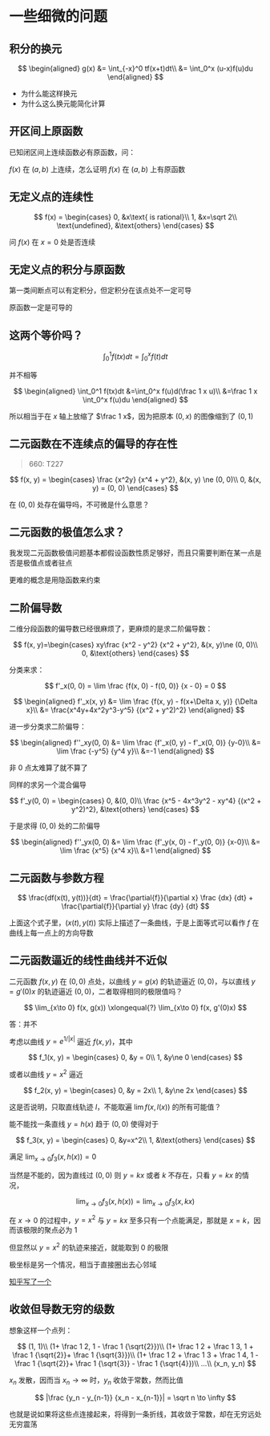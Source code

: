 # 一些细微的问题

## 积分的换元

$$
\begin{aligned}
g(x)
&= \int_{-x}^0 tf(x+t)dt\\
&= \int_0^x (u-x)f(u)du
\end{aligned}
$$

- 为什么能这样换元
- 为什么这么换元能简化计算

## 开区间上原函数

已知闭区间上连续函数必有原函数，问：

$f(x)$ 在 $(a, b)$ 上连续，怎么证明 $f(x)$ 在 $(a, b)$ 上有原函数

## 无定义点的连续性

$$
f(x) = \begin{cases}
0, &x\text{ is rational}\\
1, &x=\sqrt 2\\
\text{undefined}, &\text{others}
\end{cases}
$$

问 $f(x)$ 在 $x=0$ 处是否连续

## 无定义点的积分与原函数

第一类间断点可以有定积分，但定积分在该点处不一定可导

原函数一定是可导的

## 这两个等价吗？

$$
\int_0^1 f(tx)dt=\int_0^xf(t)dt
$$

并不相等

$$
\begin{aligned}
\int_0^1 f(tx)dt
&=\int_0^x f(u)d(\frac 1 x u)\\
&=\frac 1 x \int_0^x f(u)du
\end{aligned}
$$

所以相当于在 $x$ 轴上放缩了 $\frac 1 x$，因为把原本 $(0, x)$ 的图像缩到了 $(0, 1)$

## 二元函数在不连续点的偏导的存在性

> 660: T227

$$
f(x, y) = \begin{cases}
\frac {x^2y} {x^4 + y^2}, &(x, y) \ne (0, 0)\\
0, &(x, y) = (0, 0)
\end{cases}
$$

在 $(0, 0)$ 处存在偏导吗，不可微是什么意思？

## 二元函数的极值怎么求？

我发现二元函数极值问题基本都假设函数性质足够好，而且只需要判断在某一点是否是极值点或者驻点

更难的概念是用隐函数来约束

## 二阶偏导数

二维分段函数的偏导数已经很麻烦了，更麻烦的是求二阶偏导数：

$$
f(x, y)=\begin{cases}
xy\frac {x^2 - y^2} {x^2 + y^2}, &(x, y)\ne (0, 0)\\
0, &\text{others}
\end{cases}
$$

分类来求：

$$
f'_x(0, 0) = \lim \frac {f(x, 0) - f(0, 0)} {x - 0} = 0
$$

$$
\begin{aligned}
f'_x(x, y)
&= \lim \frac {f(x, y) - f(x+\Delta x, y)} {\Delta x}\\
&= \frac{x^4y+4x^2y^3-y^5} {(x^2 + y^2)^2}
\end{aligned}
$$

进一步分类求二阶偏导：

$$
\begin{aligned}
f''_xy(0, 0)
&= \lim \frac {f'_x(0, y) - f'_x(0, 0)} {y-0}\\
&= \lim \frac {-y^5} {y^4 y}\\
&=-1
\end{aligned}
$$

非 $0$ 点太难算了就不算了

同样的求另一个混合偏导

$$
f'_y(0, 0) = \begin{cases}
0, &(0, 0)\\
\frac {x^5 - 4x^3y^2 - xy^4} {(x^2 + y^2)^2}, &\text{others}
\end{cases}
$$

于是求得 $(0, 0)$ 处的二阶偏导

$$
\begin{aligned}
f''_yx(0, 0)
&= \lim \frac {f'_y(x, 0) - f'_y(0, 0)} {x-0}\\
&= \lim \frac {x^5} {x^4 x}\\
&=1
\end{aligned}
$$

## 二元函数与参数方程

$$
\frac{df(x(t), y(t))}{dt} = \frac{\partial{f}}{\partial x} \frac {dx} {dt} +  \frac{\partial{f}}{\partial y} \frac {dy} {dt}
$$

上面这个式子里，$(x(t), y(t))$ 实际上描述了一条曲线，于是上面等式可以看作 $f$ 在曲线上每一点上的方向导数

## 二元函数逼近的线性曲线并不近似

二元函数 $f(x, y)$ 在 $(0, 0)$ 点处，以曲线 $y = g(x)$ 的轨迹逼近 $(0, 0)$，与以直线 $y = g'(0)x$ 的轨迹逼近 $(0, 0)$，二者取得相同的极限值吗？

$$
\lim_{x\to 0} f(x, g(x)) \xlongequal{?} \lim_{x\to 0} f(x, g'(0)x)
$$

答：并不

考虑以曲线 $y=e^{1/|x|}$ 逼近 $f(x, y)$，其中

$$
f_1(x, y) = \begin{cases}
0, &y = 0\\
1, &y\ne 0
\end{cases}
$$

或者以曲线 $y=x^2$ 逼近

$$
f_2(x, y) = \begin{cases}
0, &y = 2x\\
1, &y\ne 2x
\end{cases}
$$

这是否说明，只取直线轨迹 $l$，不能取遍 $\lim f(x, l(x))$ 的所有可能值？

能不能找一条直线 $y = h(x)$ 趋于 $(0, 0)$ 使得对于

$$
f_3(x, y) = \begin{cases}
0, &y=x^2\\
1, &\text{others}
\end{cases}
$$

满足 $\lim_{x\to 0} f_3(x, h(x)) = 0$

当然是不能的，因为直线过 $(0, 0)$ 则 $y = kx$ 或者 $k$ 不存在，只看 $y=kx$ 的情况，

$$
\lim_{x\to 0} f_3(x, h(x)) = \lim_{x\to 0} f_3(x, kx)
$$

在 $x\to 0$ 的过程中，$y=x^2$ 与 $y=kx$ 至多只有一个点能满足，那就是 $x=k$，因而该极限的聚点必为 $1$

但显然以 $y = x^2$ 的轨迹来接近，就能取到 $0$ 的极限

极坐标是另一个情况，相当于直接圈出去心邻域

[知乎写了一个](https://zhuanlan.zhihu.com/p/631702190)

## 收敛但导数无穷的级数

想象这样一个点列：

$$
(1, 1)\\
(1+ \frac 1 2, 1 - \frac 1 {\sqrt{2}})\\
(1+ \frac 1 2 + \frac 1 3, 1 + \frac 1 {\sqrt{2}}+  \frac 1 {\sqrt{3}})\\
(1+ \frac 1 2 + \frac 1 3 + \frac 1 4, 1 - \frac 1 {\sqrt{2}}+  \frac 1 {\sqrt{3}} - \frac 1 {\sqrt{4}})\\
...\\
(x_n, y_n)
$$

$x_n$ 发散，因而当 $x_n\to \infty$ 时，$y_n$ 收敛于常数，然而比值

$$
|\frac {y_n - y_{n-1}} {x_n - x_{n-1}}| = \sqrt n \to \infty
$$

也就是说如果将这些点连接起来，将得到一条折线，其收敛于常数，却在无穷远处无穷震荡
